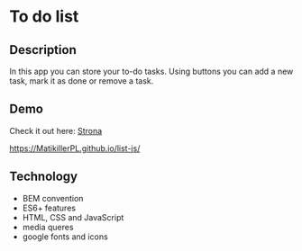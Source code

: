 # To do list

## Description
In this app you can store your to-do tasks. Using buttons you can add a new task, mark it as done or remove a task.

## Demo
Check it out here: [Strona](https://matikillerpl.github.io/list-js/list.html)

<a href="https://MatikillerPL.github.io/list-js/" rel="nofollow">https://MatikillerPL.github.io/list-js/</a>

## Technology
- BEM convention
- ES6+ features
- HTML, CSS and JavaScript
- media queres
- google fonts and icons 

